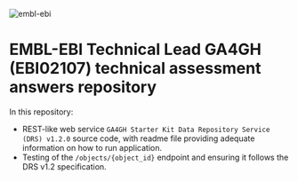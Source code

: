![embl-ebi](https://user-images.githubusercontent.com/13589874/223102199-068da37c-040b-482b-b8f4-856ddcc3d013.png)

# EMBL-EBI Technical Lead GA4GH (EBI02107) technical assessment answers repository

In this repository:
- REST-like web service `GA4GH Starter Kit Data Repository Service (DRS) v1.2.0` source code, with readme file providing adequate information on how to run application.
- Testing of the `/objects/{object_id}` endpoint and ensuring it follows the DRS v1.2 specification. 
